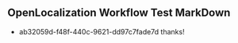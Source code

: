 ## OpenLocalization Workflow Test MarkDown
* ab32059d-f48f-440c-9621-dd97c7fade7d 
thanks!<!--HONumber=Feb16_HO4-->
